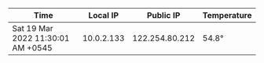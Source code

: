 | Time     | Local IP | Public IP | Temperature |
| ----------- | ----------- | ----------- | ----------- |
| Sat 19 Mar 2022 11:30:01 AM +0545      | 10.0.2.133     | 122.254.80.212  | 54.8° |
